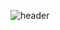 ![header](https://capsule-render.vercel.app/api?type=waving&color=#28CC71&height=300&section=header&text=test&fontSize=90)
